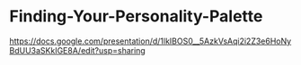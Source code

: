 # Finding-Your-Personality-Palette
https://docs.google.com/presentation/d/1lkIBOS0__5AzkVsAqi2i2Z3e6HoNyBdUU3aSKkIGE8A/edit?usp=sharing
